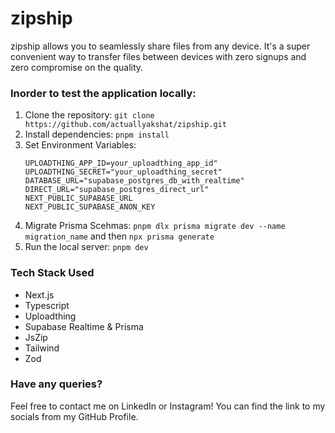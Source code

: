 # zipship
zipship allows you to seamlessly share files from any device. It's a super convenient way to transfer files between devices with zero signups and zero compromise on the quality.

### Inorder to test the application locally:
1. Clone the repository: `git clone https://github.com/actuallyakshat/zipship.git`
2. Install dependencies: `pnpm install`
3. Set Environment Variables:
     ```
     UPLOADTHING_APP_ID=your_uploadthing_app_id"
     UPLOADTHING_SECRET="your_uploadthing_secret"
     DATABASE_URL="supabase_postgres_db_with_realtime"
     DIRECT_URL="supabase_postgres_direct_url"
     NEXT_PUBLIC_SUPABASE_URL
     NEXT_PUBLIC_SUPABASE_ANON_KEY
     ```
4. Migrate Prisma Scehmas: `pnpm dlx prisma migrate dev --name migration_name` and then `npx prisma generate`  
5. Run the local server: `pnpm dev`

### Tech Stack Used
- Next.js
- Typescript
- Uploadthing
- Supabase Realtime & Prisma
- JsZip
- Tailwind
- Zod

### Have any queries?
Feel free to contact me on LinkedIn or Instagram! You can find the link to my socials from my GitHub Profile.
